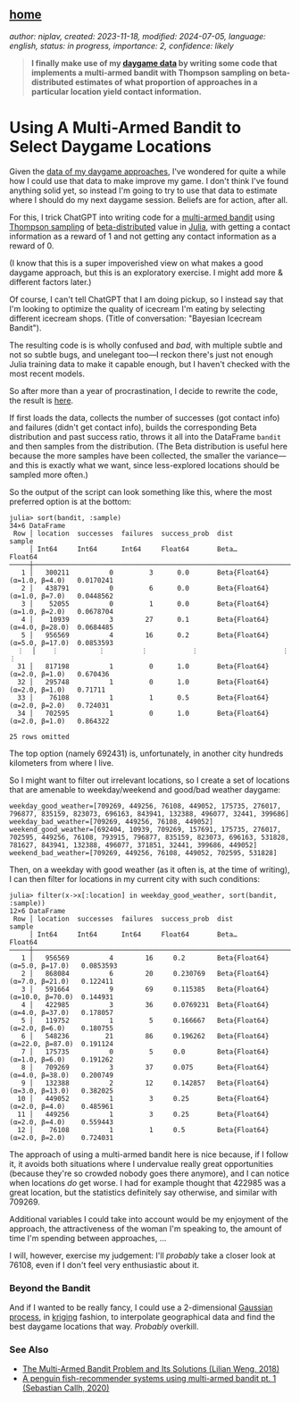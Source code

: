 [home](./index.md)
------------------

*author: niplav, created: 2023-11-18, modified: 2024-07-05, language: english, status: in progress, importance: 2, confidence: likely*

> __I finally make use of my [daygame data](./data.html#Daygame) by
writing some code that implements a multi-armed bandit with Thompson
sampling on beta-distributed estimates of what proportion of approaches
in a particular location yield contact information.__

Using A Multi-Armed Bandit to Select Daygame Locations
=======================================================

Given the [data of my daygame approaches](./data.html#Daygame), I've
wondered for quite a while how I could use that data to make improve
my game. I don't think I've found anything solid yet, so instead I'm
going to try to use that data to estimate where I should do my next
daygame session. Beliefs are for action, after all.

For this, I trick ChatGPT into writing code for a [multi-armed
bandit](https://en.wikipedia.org/wiki/Multi-armed_bandit) using
[Thompson sampling](https://en.wikipedia.org/wiki/Thompson_sampling) of
[beta-distributed](https://en.wikipedia.org/wiki/Beta-distribution) value
in [Julia](https://en.wikipedia.org/wiki/Julia_\(programming_language\)),
with getting a contact information as a reward of 1 and not getting any
contact information as a reward of 0.

(I know that this is a super impoverished view on what makes a good
daygame approach, but this is an exploratory exercise. I might add more &
different factors later.)

Of course, I can't tell ChatGPT that I am doing pickup, so I instead
say that I'm looking to optimize the quality of icecream I'm eating by
selecting different icecream shops. (Title of conversation: "Bayesian
Icecream Bandit").

The resulting code is is wholly confused and *bad*, with multiple subtle
and not so subtle bugs, and unelegant too—I reckon there's just not
enough Julia training data to make it capable enough, but I haven't
checked with the most recent models.

So after more than a year of procrastination, I decide to rewrite
the code, the result is [here](./code/bandit/location.jl).

If first loads the data, collects the number of successes (got contact
info) and failures (didn't get contact info), builds the corresponding
Beta distribution and past success ratio, throws it all into the DataFrame
`bandit` and then samples from the distribution. (The Beta distribution
is useful here because the more samples have been collected, the smaller
the variance—and this is exactly what we want, since less-explored
locations should be sampled more often.)

So the output of the script can look something like this, where the most
preferred option is at the bottom:

	julia> sort(bandit, :sample)
	34×6 DataFrame
	 Row │ location  successes  failures  success_prob  dist                          sample
	     │ Int64     Int64      Int64     Float64       Beta…                         Float64
	─────┼──────────────────────────────────────────────────────────────────────────────────────
	   1 │   300211          0         3      0.0       Beta{Float64}(α=1.0, β=4.0)   0.0170241
	   2 │   438791          0         6      0.0       Beta{Float64}(α=1.0, β=7.0)   0.0448562
	   3 │    52055          0         1      0.0       Beta{Float64}(α=1.0, β=2.0)   0.0678704
	   4 │    10939          3        27      0.1       Beta{Float64}(α=4.0, β=28.0)  0.0684485
	   5 │   956569          4        16      0.2       Beta{Float64}(α=5.0, β=17.0)  0.0853593
	  ⋮  │    ⋮          ⋮         ⋮           ⋮                     ⋮                    ⋮
	  31 │   817198          1         0      1.0       Beta{Float64}(α=2.0, β=1.0)   0.670436
	  32 │   295748          1         0      1.0       Beta{Float64}(α=2.0, β=1.0)   0.71711
	  33 │    76108          1         1      0.5       Beta{Float64}(α=2.0, β=2.0)   0.724031
	  34 │   702595          1         0      1.0       Beta{Float64}(α=2.0, β=1.0)   0.864322
	                                                                             25 rows omitted

The top option (namely 692431) is, unfortunately, in another city hundreds kilometers from where I live.

So I might want to filter out irrelevant locations, so I create a set
of locations that are amenable to weekday/weekend and good/bad weather
daygame:

	weekday_good_weather=[709269, 449256, 76108, 449052, 175735, 276017, 796877, 835159, 823073, 696163, 843941, 132388, 496077, 32441, 399686]
	weekday_bad_weather=[709269, 449256, 76108, 449052]
	weekend_good_weather=[692404, 10939, 709269, 157691, 175735, 276017, 702595, 449256, 76108, 793915, 796877, 835159, 823073, 696163, 531828, 781627, 843941, 132388, 496077, 371851, 32441, 399686, 449052]
	weekend_bad_weather=[709269, 449256, 76108, 449052, 702595, 531828]

Then, on a weekday with good weather (as it often is, at the time of
writing), I can then filter for locations in my current city with such
conditions:

	julia> filter(x->x[:location] in weekday_good_weather, sort(bandit, :sample))
	12×6 DataFrame
	 Row │ location  successes  failures  success_prob  dist                           sample
	     │ Int64     Int64      Int64     Float64       Beta…                          Float64
	─────┼───────────────────────────────────────────────────────────────────────────────────────
	   1 │   956569          4        16     0.2        Beta{Float64}(α=5.0, β=17.0)   0.0853593
	   2 │   868084          6        20     0.230769   Beta{Float64}(α=7.0, β=21.0)   0.122411
	   3 │   591664          9        69     0.115385   Beta{Float64}(α=10.0, β=70.0)  0.144931
	   4 │   422985          3        36     0.0769231  Beta{Float64}(α=4.0, β=37.0)   0.178057
	   5 │   119752          1         5     0.166667   Beta{Float64}(α=2.0, β=6.0)    0.180755
	   6 │   548236         21        86     0.196262   Beta{Float64}(α=22.0, β=87.0)  0.191124
	   7 │   175735          0         5     0.0        Beta{Float64}(α=1.0, β=6.0)    0.191262
	   8 │   709269          3        37     0.075      Beta{Float64}(α=4.0, β=38.0)   0.200749
	   9 │   132388          2        12     0.142857   Beta{Float64}(α=3.0, β=13.0)   0.382025
	  10 │   449052          1         3     0.25       Beta{Float64}(α=2.0, β=4.0)    0.485961
	  11 │   449256          1         3     0.25       Beta{Float64}(α=2.0, β=4.0)    0.559443
	  12 │    76108          1         1     0.5        Beta{Float64}(α=2.0, β=2.0)    0.724031

The approach of using a multi-armed bandit here is nice because, if I
follow it, it avoids both situations where I undervalue really great
opportunities (because they're so crowded nobody goes there anymore), and
I can notice when locations *do* get worse. I had for example thought that
422985 was a great location, but the statistics definitely say otherwise,
and similar with 709269.

Additional variables I could take into account would be my enjoyment
of the approach, the attractiveness of the woman I'm speaking to, the
amount of time I'm spending between approaches, …

I will, however, exercise my judgement: I'll *probably* take a closer
look at 76108, even if I don't feel very enthusiastic about it.

<!--
### Adding Unexplored Locations

I have some locations I haven't looked at in my city.
-->

### Beyond the Bandit

And if I wanted to be really fancy, I could use a 2-dimensional
[Gaussian process](https://en.wikipedia.org/wiki/Gaussian_Process), in
[kriging](https://en.wikipedia.org/wiki/Kriging) fashion, to interpolate
geographical data and find the best daygame locations that way. *Probably*
overkill.

<!--TODO: Fatebook predictions-->

### See Also

* [The Multi-Armed Bandit Problem and Its Solutions (Lilian Weng, 2018)](https://lilianweng.github.io/posts/2018-01-23-multi-armed-bandit/)
* [A penguin fish-recommender systems using multi-armed bandit pt. 1 (Sebastian Callh, 2020)](https://sebastiancallh.github.io/post/multi-armed-bandit-and-penguins/)
